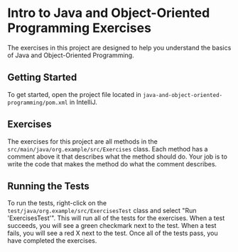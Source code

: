 # Intro to Java and Object-Oriented Programming Exercises

The exercises in this project are designed to help you understand the basics of Java and Object-Oriented Programming.

## Getting Started

To get started, open the project file located in `java-and-object-oriented-programming/pom.xml` in IntelliJ.

## Exercises

The exercises for this project are all methods in the `src/main/java/org.example/src/Exercises` class.
Each method has a comment above it that describes what the method should do. Your job is to write the
code that makes the method do what the comment describes.

## Running the Tests

To run the tests, right-click on the `test/java/org.example/src/ExercisesTest` class and select "Run 'ExercisesTest'".
This will run all of the tests for the exercises. When a test succeeds, you will see a green checkmark next to the test.
When a test fails, you will see a red X next to the test.  Once all of the tests pass, you have completed the exercises.

